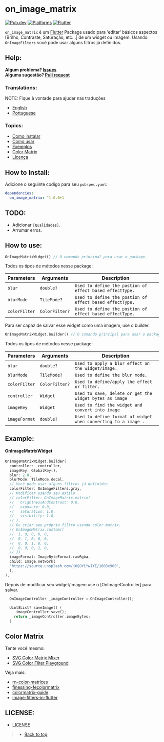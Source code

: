# on_image_matrix
[![Pub.dev](https://img.shields.io/pub/v/on_image_matrix?color=9cf&label=Pub.dev&style=flat-square)](https://pub.dev/packages/on_image_matrix)
[![Platforms](https://img.shields.io/badge/Platforms-Android%20%7C%20IOS%20%7C%20Web%20%7C%20MacOs%20%7C%20Linux%20%7C%20Windows-9cf?&style=flat-square)](https://www.android.com/)
[![Flutter](https://img.shields.io/badge/Language-Flutter%20%7C%20Null--Safety-9cf?logo=flutter&style=flat-square)](https://www.flutter.dev/)

`on_image_matrix` é um [Flutter](https://flutter.dev/) Package usado para 'editar' básicos aspectos [Brilho, Contraste, Saturação, etc...] de um widget ou imagem. Usando `OnImageFilters` você pode usar alguns filtros já definidos. <br>

## Help:

**Algum problema? [Issues](https://github.com/LucJosin/on_image_matrix/issues)** <br>
**Alguma sugestão? [Pull request](https://github.com/LucJosin/on_image_matrix/pulls)**

### Translations:

NOTE: Fique à vontade para ajudar nas traduções

* [English](README.md)
* [Portuguese](README.pt-BR.md)

### Topics:

* [Como instalar](#how-to-install)
* [Como usar](#how-to-use)
* [Exemplos](#examples)
* [Color Matrix](#color-matrix)
* [Licença](#license)

## How to Install:
Adicione o seguinte codigo para seu `pubspec.yaml`:
```yaml
dependencies:
  on_image_matrix: ^1.0.0+1
```

## TODO:

* Adicionar `[Qualidades]`.
* Arrumar erros.

## How to use:

```dart
OnImageMatrixWidget() // O comando principal para usar o package.
```
Todos os tipos de métodos nesse package:

|  Parameters  |   Arguments   |   Description   |
|--------------|-----------------|-----------------|
| `blur` | `double?` | `Used to define the postion of effect based effectType.` | <br>
| `blurMode` | `TileMode?` | `Used to define the postion of effect based effectType.` | <br>
| `colorFilter` | `ColorFilter?` | `Used to define the postion of effect based effectType.` | <br>

Para ser capaz de salvar esse widget como uma imagem, use o builder.

```dart
OnImageMatrixWidget.builder() // O comando principal para usar o package.
```
Todos os tipos de métodos nesse package:

|  Parameters  |   Arguments   |   Description   |
|--------------|-----------------|-----------------|
| `blur` | `double?` | `Used to apply a blur effect on the widget/image.` | <br>
| `blurMode` | `TileMode?` | `Used to define the blur mode.` | <br>
| `colorFilter` | `ColorFilter?` | `Used to define/apply the effect or filter.` | <br>
| `controller` | `Widget` | `Used to save, delete or get the widget bytes as image` | <br>
| `imageKey` | `Widget` | `Used to find the widget and convert into image` | <br>
| `imageFormat` | `double?` | `Used to define format of widget when converting to a image .` | <br>

## Example:

#### OnImageMatrixWidget
```dart
OnImageMatrixWidget.builder(
  controller: _controller,
  imageKey: GlobalKey(),
  blur: 2.0,
  blurMode: TileMode.decal,
  // Você pode usar alguns filtros já definidos
  colorFilter: OnImageFilters.gray,
  // Modificar usando seu estilo
  // colorFilter: OnImageMatrix.matrix(
  //   brightnessAndContrast: 0.0,
  //   exposure: 0.0,
  //   saturation: 1.0,
  //   visibility: 1.0,
  // ),
  // Ou criar seu próprio filtro usando color matrix.
  // OnImageMatrix.custom([
  //  1, 0, 0, 0, 0,
  //  0, 1, 0, 0, 0,
  //  0, 0, 1, 0, 0,
  //  0, 0, 0, 1, 0,
  // ])
  imageFormat: ImageByteFormat.rawRgba,
  child: Image.network(
  'https://source.unsplash.com/j0QOYiYwIYE/1600x900',
  ),
),
```

Depois de modificar seu widget/imagem use o [OnImageController] para salvar.

```dart
  OnImageController _imageController = OnImageController();

  Uint8List? saveImage() {
    _imageController.save();
    return _imageController.imageBytes;
  }
```

## Color Matrix
Tente você mesmo:

* [SVG Color Matrix Mixer](https://fecolormatrix.com/)
* [SVG Color Filter Playground](https://kazzkiq.github.io/svg-color-filter/)

Veja mais:

* [rn-color-matrices](https://github.com/iyegoroff/rn-color-matrices/blob/master/index.ts)
* [finessing-fecolormatrix](https://alistapart.com/article/finessing-fecolormatrix/)
* [colormatrix-guide](https://docs.rainmeter.net/tips/colormatrix-guide/)
* [image-filters-in-flutter](https://retroportalstudio.medium.com/image-filters-in-flutter-no-package-required-6f8cb57ba0b)

## LICENSE:

* [LICENSE](https://github.com/LucJosin/on_image_matrix/blob/main/LICENSE)

> * [Back to top](#on_image_matrix)
